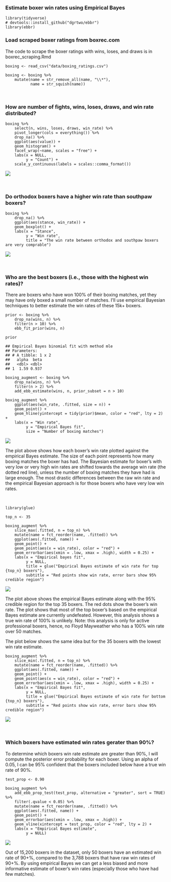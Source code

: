 ### Estimate boxer win rates using Empirical Bayes

    library(tidyverse)
    # devtools::install_github("dgrtwo/ebbr")
    library(ebbr)

### Load scraped boxer ratings from boxrec.com

The code to scrape the boxer ratings with wins, loses, and draws is in
boxrec\_scraping.Rmd

    boxing <- read_csv("data/boxing_ratings.csv")

    boxing <- boxing %>%
        mutate(name = str_remove_all(name, "\\*"),
               name = str_squish(name))

<br />

### How are number of fights, wins, loses, draws, and win rate distributed?

    boxing %>%
        select(n, wins, loses, draws, win_rate) %>%
        pivot_longer(cols = everything()) %>% 
        drop_na() %>%
        ggplot(aes(value)) +
        geom_histogram() +
        facet_wrap(~name, scales = "free") +
        labs(x = NULL,
             y = "Count") +
        scale_y_continuous(labels = scales::comma_format())

![](empirical_bayes_boxing_files/figure-markdown_strict/unnamed-chunk-3-1.png)

<br />

### Do orthodox boxers have a higher win rate than southpaw boxers?

    boxing %>%
        drop_na() %>%
        ggplot(aes(stance, win_rate)) +
        geom_boxplot() +
        labs(x = "Stance",
             y = "Win rate",
             title = "The win rate between orthodox and southpaw boxers are very comprable")

![](empirical_bayes_boxing_files/figure-markdown_strict/unnamed-chunk-4-1.png)

<br />

### Who are the best boxers (i.e., those with the highest win rates)?

There are boxers who have won 100% of their boxing matches, yet they may
have only boxed a small number of matches. I’ll use empirical Bayesian
techniques to better estimate the win rates of these 15k+ boxers.

    prior <- boxing %>%
        drop_na(wins, n) %>%
        filter(n > 10) %>%
        ebb_fit_prior(wins, n)

    prior

    ## Empirical Bayes binomial fit with method mle 
    ## Parameters:
    ## # A tibble: 1 x 2
    ##   alpha  beta
    ##   <dbl> <dbl>
    ## 1  1.59 0.937

    boxing_augment <- boxing %>%
        drop_na(wins, n) %>%
        filter(n > 2) %>%
        add_ebb_estimate(wins, n, prior_subset = n > 10)

    boxing_augment %>%
        ggplot(aes(win_rate, .fitted, size = n)) +
        geom_point() +
        geom_hline(yintercept = tidy(prior)$mean, color = "red", lty = 2) +
        labs(x = "Win rate",
             y = "Empirical Bayes fit",
             size = "Number of boxing matches")

![](empirical_bayes_boxing_files/figure-markdown_strict/unnamed-chunk-5-1.png)

The plot above shows how each boxer’s win rate plotted against the
empirical Bayes estimate. The size of each point represents how many
boxing matches the boxer has had. The Bayesian estimate for boxer’s with
very low or very high win rates are shifted towards the average win rate
(the dotted red line), unless the number of boxing matches they have had
is large enough. The most drastic differences between the raw win rate
and the empirical Bayesian approach is for those boxers who have very
low win rates.

<br />

    library(glue)

    top_n <- 35

    boxing_augment %>%
        slice_max(.fitted, n = top_n) %>%
        mutate(name = fct_reorder(name, .fitted)) %>%
        ggplot(aes(.fitted, name)) +
        geom_point() +
        geom_point(aes(x = win_rate), color = "red") +
        geom_errorbar(aes(xmin = .low, xmax = .high), width = 0.25) +
        labs(x = "Empirical bayes fit",
             y = NULL,
             title = glue("Empirical Bayes estimate of win rate for top {top_n} boxers"),
             subtitle = "Red points show win rate, error bars show 95% credible region")

![](empirical_bayes_boxing_files/figure-markdown_strict/unnamed-chunk-6-1.png)

The plot above shows the empirical Bayes estimate along with the 95%
credible region for the top 35 boxers. The red dots show the boxer’s win
rate. The plot shows that most of the top boxer’s based on the empirical
Bayes estimate are currently undefeated. However, this analysis shows a
true win rate of 100% is unlikely. Note: this analysis is only for
active professional boxers, hence, no Floyd Mayweather who has a 100%
win rate over 50 matches.

The plot below shows the same idea but for the 35 boxers with the lowest
win rate estimate.

    boxing_augment %>%
        slice_min(.fitted, n = top_n) %>%
        mutate(name = fct_reorder(name, .fitted)) %>%
        ggplot(aes(.fitted, name)) +
        geom_point() +
        geom_point(aes(x = win_rate), color = "red") +
        geom_errorbar(aes(xmin = .low, xmax = .high), width = 0.25) +
        labs(x = "Empirical Bayes fit",
             y = NULL,
             title = glue("Empirical Bayes estimate of win rate for bottom {top_n} boxers"),
             subtitle = "Red points show win rate, error bars show 95% credible region")

![](empirical_bayes_boxing_files/figure-markdown_strict/unnamed-chunk-7-1.png)

<br />

### Which boxers have estimated win rates gerater than 90%?

To determine which boxers win rate estimate are greater than 90%, I will
compute the posterior error probability for each boxer. Using an alpha
of 0.05, I can be 95% confident that the boxers included below have a
true win rate of 90%.

    test_prop <- 0.90

    boxing_augment %>%
        add_ebb_prop_test(test_prop, alternative = "greater", sort = TRUE) %>%
        filter(.qvalue < 0.05) %>%
        mutate(name = fct_reorder(name, .fitted)) %>%
        ggplot(aes(.fitted, name)) +
        geom_point() +
        geom_errorbar(aes(xmin = .low, xmax = .high)) +
        geom_vline(xintercept = test_prop, color = "red", lty = 2) +
        labs(x = "Empirical Bayes estimate",
             y = NULL)

![](empirical_bayes_boxing_files/figure-markdown_strict/unnamed-chunk-8-1.png)

Out of 15,200 boxers in the dataset, only 50 boxers have an estimated
win rate of 90+%, compared to the 3,788 boxers that have raw win rates
of 90+%. By using empirical Bayes we can get a less biased and more
informative estimate of boxer’s win rates (especially those who have had
few matches).

<br /> <br /> <br /> <br /> <br /> <br />
